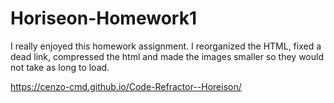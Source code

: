 # Horiseon-Homework1

I really enjoyed this homework assignment.  I reorganized the HTML, fixed a dead link, compressed the html and made the images smaller so they would not take as long to load.

https://cenzo-cmd.github.io/Code-Refractor--Horeison/
